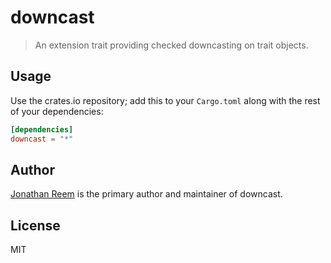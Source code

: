 # downcast

> An extension trait providing checked downcasting on trait objects.

## Usage

Use the crates.io repository; add this to your `Cargo.toml` along
with the rest of your dependencies:

```toml
[dependencies]
downcast = "*"
```

## Author

[Jonathan Reem](https://medium.com/@jreem) is the primary author and maintainer of downcast.

## License

MIT

